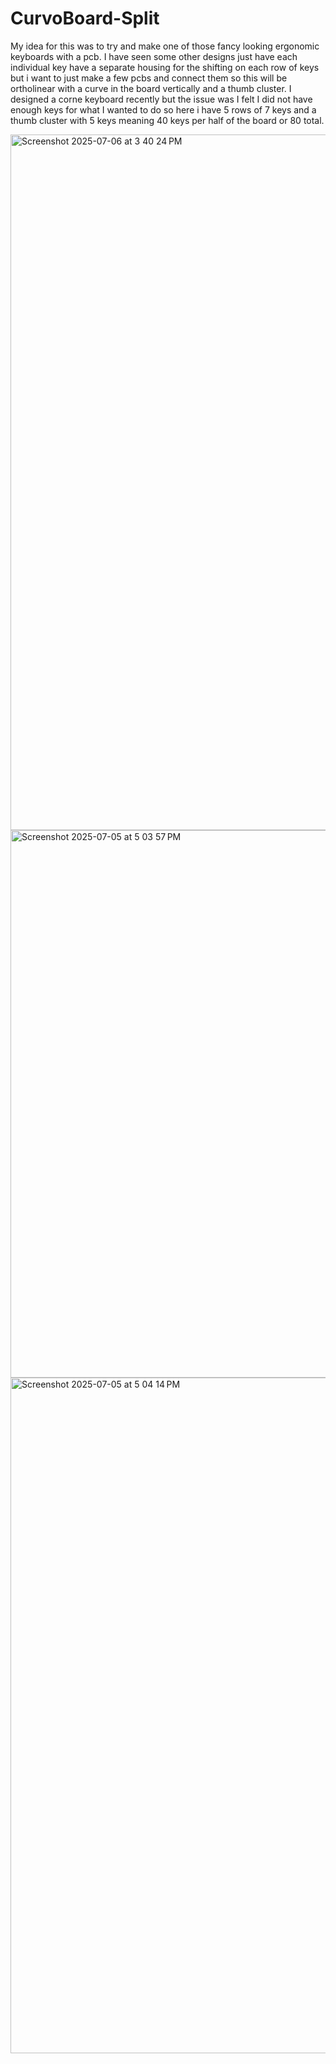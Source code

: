 # CurvoBoard-Split

My idea for this was to try and make one of those fancy looking ergonomic keyboards with a pcb. I have seen some other designs just have each individual key have a separate housing for the shifting on each row of keys but i want to just make a few pcbs and connect them so this will be ortholinear with a curve in the board vertically and a thumb cluster. I designed a corne keyboard recently but the issue was I felt I did not have enough keys for what I wanted to do so here i have 5 rows of 7 keys and a thumb cluster with 5 keys meaning 40 keys per half of the board or 80 total.

<img width="1113" alt="Screenshot 2025-07-06 at 3 40 24 PM" src="https://github.com/user-attachments/assets/dbb339f2-b559-4828-9f66-3fd760efd1ac" />
<img width="876" alt="Screenshot 2025-07-05 at 5 03 57 PM" src="https://github.com/user-attachments/assets/75d0db20-c70f-420e-942e-0b2efc3ea6bf" />
<img width="1081" alt="Screenshot 2025-07-05 at 5 04 14 PM" src="https://github.com/user-attachments/assets/9d3c89a2-930f-44ff-9c2f-7fd5a11c8f68" />

